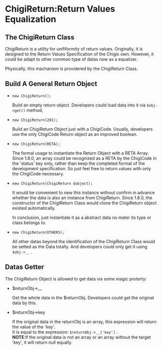 ChigiReturn:Return Values Equalization
====================================

## The ChigiReturn Class

ChigiReturn is a utility for unififormity of return values. Originally, it is designed to the Return Values Specification of the Chigix own. However, it could be adapt to other common type of datas now as a equalizer.

Physically, this machanism is providered by the ChigiReturn Class.

## Build A General Return Object

* `new ChigiReturn();`

	Build an empty return object. Developers could load data into it via `$obj->get()` method;

* `new ChigiReturn(201);`

	Build an ChigiReturn Object just with a ChigiCode. Usually, developers use the only ChigiCode Return object as an improved boolean.

* `new ChigiReturn(RETA);`

	The formal usage to instantiate the Return Object with a RETA Array. Since 1.8.0, an array could be recognized as a RETA by the ChigiCode in the 'status' key only, rather than keep the completed format of the development specification. So just feel free to return values with only the ChigiCode necessary.

* `new ChigiReturn(ChigiReturn $object);`

	It would be convenient to new this instance without confirm in advance whether the data is also an instance from ChigiReturn. Since 1.8.0, the constructor of the ChigiReturn Class would clone the ChigiReturn object existed automatically. 

	In conclusion, just instantiate it as a abstract data no mater its type or class belongs to.

* `new ChigiReturn(OTHERS);`

	All other datas beyond the identification of the ChigiReturn Class would be setted as the Data totally. And developers could only get it using `$obj->__` .

## Datas Getter

The ChigiReturn Object is allowed to get data via some magic proterty:

* $returnObj->__

	Get the whole data in the $returnObj. Developers could get the original data by this.

* $returnObj->key

	If the original data in the returnObj is an array, this expression will return the value of the 'key'.		
	It is equal to the expression: `$returnObj->__['key']` .		
	**NOTE**:If the original data is not an array or an array without the target 'key', it will return null equally.
